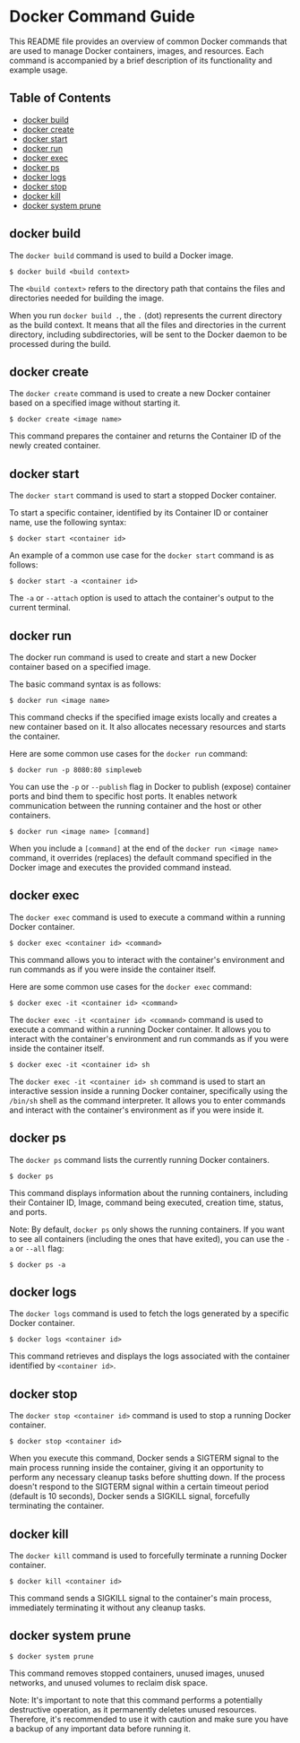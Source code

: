 # Docker Command Guide

This README file provides an overview of common Docker commands that are used to manage Docker containers, images, and resources. Each command is accompanied by a brief description of its functionality and example usage.

## Table of Contents

- [docker build](#docker-build)
- [docker create](#docker-create)
- [docker start](#docker-start)
- [docker run](#docker-run)
- [docker exec](#docker-exec)
- [docker ps](#docker-ps)
- [docker logs](#docker-logs)
- [docker stop](#docker-stop)
- [docker kill](#docker-kill)
- [docker system prune](#docker-system-prune)

## docker build

The `docker build` command is used to build a Docker image.

```
$ docker build <build context>
```

The `<build context>` refers to the directory path that contains the files and directories needed for building the image.

When you run `docker build .`, the `.` (dot) represents the current directory as the build context. It means that all the files and directories in the current directory, including subdirectories, will be sent to the Docker daemon to be processed during the build.

## docker create

The `docker create` command is used to create a new Docker container based on a specified image without starting it.

```
$ docker create <image name>
```

This command prepares the container and returns the Container ID of the newly created container.

## docker start

The `docker start` command is used to start a stopped Docker container.

To start a specific container, identified by its Container ID or container name, use the following syntax:

```
$ docker start <container id>
```

An example of a common use case for the `docker start` command is as follows:

```
$ docker start -a <container id>
```

The `-a` or `--attach` option is used to attach the container's output to the current terminal.

## docker run

The docker run command is used to create and start a new Docker container based on a specified image.

The basic command syntax is as follows:

```
$ docker run <image name>
```

This command checks if the specified image exists locally and creates a new container based on it. It also allocates necessary resources and starts the container.

Here are some common use cases for the `docker run` command:

```
$ docker run -p 8080:80 simpleweb
```

You can use the `-p` or `--publish` flag in Docker to publish (expose) container ports and bind them to specific host ports. It enables network communication between the running container and the host or other containers.

```
$ docker run <image name> [command]
```

When you include a `[command]` at the end of the `docker run <image name>` command, it overrides (replaces) the default command specified in the Docker image and executes the provided command instead.

## docker exec

The `docker exec` command is used to execute a command within a running Docker container.

```
$ docker exec <container id> <command>
```

This command allows you to interact with the container's environment and run commands as if you were inside the container itself.

Here are some common use cases for the `docker exec` command:

```
$ docker exec -it <container id> <command>
```

The `docker exec -it <container id> <command>` command is used to execute a command within a running Docker container. It allows you to interact with the container's environment and run commands as if you were inside the container itself.

```
$ docker exec -it <container id> sh
```

The `docker exec -it <container id> sh` command is used to start an interactive session inside a running Docker container, specifically using the `/bin/sh` shell as the command interpreter. It allows you to enter commands and interact with the container's environment as if you were inside it.

## docker ps

The `docker ps` command lists the currently running Docker containers.

```
$ docker ps
```

This command displays information about the running containers, including their Container ID, Image, command being executed, creation time, status, and ports.

Note: By default, `docker ps` only shows the running containers. If you want to see all containers (including the ones that have exited), you can use the `-a` or `--all` flag:

```
$ docker ps -a
```

## docker logs

The `docker logs` command is used to fetch the logs generated by a specific Docker container.

```
$ docker logs <container id>
```

This command retrieves and displays the logs associated with the container identified by `<container id>`.

## docker stop

The `docker stop <container id>` command is used to stop a running Docker container.

```
$ docker stop <container id>
```

When you execute this command, Docker sends a SIGTERM signal to the main process running inside the container, giving it an opportunity to perform any necessary cleanup tasks before shutting down. If the process doesn't respond to the SIGTERM signal within a certain timeout period (default is 10 seconds), Docker sends a SIGKILL signal, forcefully terminating the container.

## docker kill

The `docker kill` command is used to forcefully terminate a running Docker container.

```
$ docker kill <container id>
```

This command sends a SIGKILL signal to the container's main process, immediately terminating it without any cleanup tasks.

## docker system prune

```
$ docker system prune
```

This command removes stopped containers, unused images, unused networks, and unused volumes to reclaim disk space.

Note: It's important to note that this command performs a potentially destructive operation, as it permanently deletes unused resources. Therefore, it's recommended to use it with caution and make sure you have a backup of any important data before running it.
